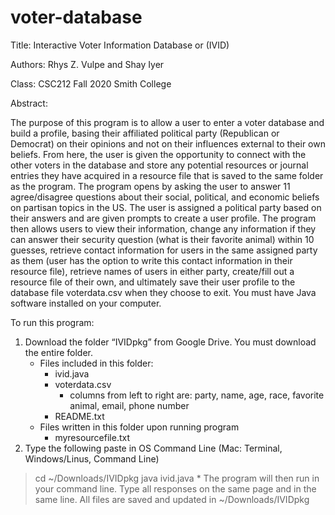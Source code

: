 # voter-database
Title: Interactive Voter Information Database or (IVID)

Authors: Rhys Z. Vulpe and Shay Iyer

Class: CSC212 Fall 2020 Smith College 

Abstract:

The purpose of this program is to allow a user to enter a voter database and build a profile, basing their affiliated political party (Republican or Democrat) on their opinions and not on their influences external to their own beliefs. From here, the user is given the opportunity to connect with the other voters in the database and store any potential resources or journal entries they have acquired in a resource file that is saved to the same folder as the program.
The program opens by asking the user to answer 11 agree/disagree questions about their social, political, and economic beliefs on partisan topics in the US. The user is assigned a political party based on their answers and are given prompts to create a user profile. The program then allows users to view their information, change any information if they can answer their security question (what is their favorite animal) within 10 guesses, retrieve contact information for users in the same assigned party as them (user has the option to write this contact information in their resource file), retrieve names of users in either party, create/fill out a resource file of their own, and ultimately save their user profile to the database file voterdata.csv when they choose to exit.
You must have Java software installed on your computer.


To run this program:
1. Download the folder “IVIDpkg” from Google Drive. You must download the entire folder.
   * Files included in this folder: 
      * ivid.java
      * voterdata.csv
         * columns from left to right are: party, name, age, race, favorite animal, email, phone number
      * README.txt
   * Files written in this folder upon running program
      * myresourcefile.txt 
2. Type the following paste in OS Command Line (Mac: Terminal, Windows/Linus, Command Line)
> cd ~/Downloads/IVIDpkg
> java ivid.java
	      * The program will then run in your command line. Type all responses on the same page and in the same line. All files are saved and updated in 
~/Downloads/IVIDpkg
